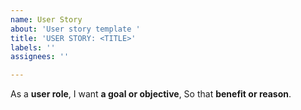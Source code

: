 ```yaml
---
name: User Story
about: 'User story template '
title: 'USER STORY: <TITLE>'
labels: ''
assignees: ''

---
```


As a **user role**,
I want **a goal or objective**,
So that **benefit or reason**.
